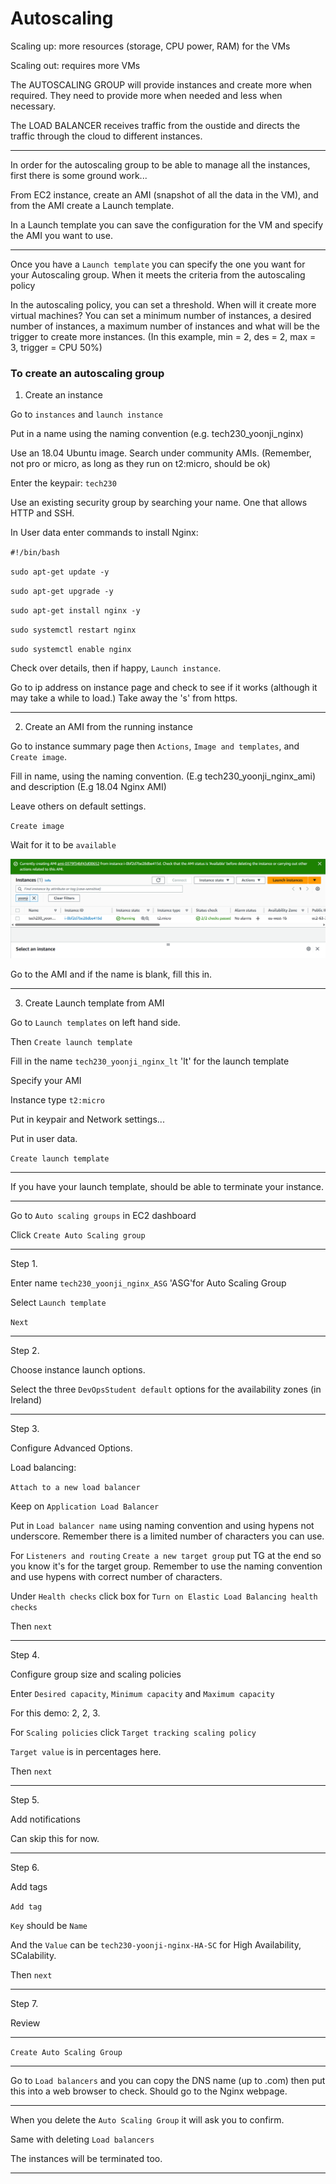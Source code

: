# Autoscaling

Scaling up: more resources (storage, CPU power, RAM) for the VMs

Scaling out: requires more VMs

The AUTOSCALING GROUP will provide instances and create more when required.  They need to provide more when needed and less when necessary.

The LOAD BALANCER receives traffic from the oustide and directs the traffic through the cloud to different instances.

----

In order for the autoscaling group to be able to manage all the instances, first there is some ground work...

From EC2 instance, create an AMI (snapshot of all the data in the VM), and from the AMI create a Launch template.

In a Launch template you can save the configuration for the VM and specify the AMI you want to use.

----

Once you have a `Launch template` you can specify the one you want for your Autoscaling group.  When it meets the criteria from the autoscaling policy

In the autoscaling policy, you can set a threshold.  When will it create more virtual machines? You can set a minimum number of instances, a desired number of instances, a maximum number of instances and what will be the trigger to create more instances.  (In this example, min = 2, des = 2, max = 3, trigger = CPU 50%)



### To create an autoscaling group

1. Create an instance

Go to `instances` and `launch instance`

Put in a name using the naming convention (e.g. tech230_yoonji_nginx)

Use an 18.04 Ubuntu image.  Search under community AMIs. (Remember, not pro or micro, as long as they run on t2:micro, should be ok)

Enter the keypair: `tech230`

Use an existing security group by searching your name.  One that allows HTTP and SSH.

In User data enter commands to install Nginx:

`#!/bin/bash`

`sudo apt-get update -y`

`sudo apt-get upgrade -y`

`sudo apt-get install nginx -y`

`sudo systemctl restart nginx`

`sudo systemctl enable nginx`

Check over details, then if happy, `Launch instance`.

Go to ip address on instance page and check to see if it works (although it may take a while to load.) Take away the 's' from https.

----

2. Create an AMI from the running instance

Go to instance summary page then `Actions`, `Image and templates`, and `Create image`.

Fill in name, using the naming convention. (E.g tech230_yoonji_nginx_ami) and description (E.g 18.04 Nginx AMI)

Leave others on default settings.

`Create image`

Wait for it to be `available`

![alt](available.png)

Go to the AMI and if the name is blank, fill this in.

----

3. Create Launch template from AMI

Go to `Launch templates` on left hand side.

Then `Create launch template`

Fill in the name `tech230_yoonji_nginx_lt` 'lt' for the launch template

Specify your AMI

Instance type `t2:micro`

Put in keypair and Network settings...

Put in user data.

`Create launch template`

----

If you have your launch template, should be able to terminate your instance.

----

Go to `Auto scaling groups` in EC2 dashboard

Click `Create Auto Scaling group`

----

Step 1.

Enter name `tech230_yoonji_nginx_ASG` 'ASG'for Auto Scaling Group

Select `Launch template`

`Next`

----

Step 2.

Choose instance launch options.

Select the three `DevOpsStudent default` options for the availability zones (in Ireland)

----

Step 3.

Configure Advanced Options.

Load balancing:

`Attach to a new load balancer`

Keep on `Application Load Balancer`

Put in `Load balancer name` using naming convention and using hypens not underscore. Remember there is a limited number of characters you can use.

For `Listeners and routing` `Create a new target group` put TG at the end so you know it's for the target group.  Remember to use the naming convention and use hypens with correct number of characters.

Under `Health checks` click box for `Turn on Elastic Load Balancing health checks`

Then `next`

----

Step 4.

Configure group size and scaling policies

Enter `Desired capacity`, `Minimum capacity` and `Maximum capacity`

For this demo: 2, 2, 3.

For `Scaling policies` click `Target tracking scaling policy`

`Target value` is in percentages here.

Then `next`

----

Step 5.

Add notifications

Can skip this for now.

----

Step 6.

Add tags

`Add tag`

`Key` should be `Name`

And the `Value` can be `tech230-yoonji-nginx-HA-SC` for High Availability, SCalability.

Then `next`

----

Step 7.

Review

----

`Create Auto Scaling Group`

----

Go to `Load balancers` and you can copy the DNS name (up to .com) then put this into a web browser to check.  Should go to the Nginx webpage.

----

When you delete the `Auto Scaling Group` it will ask you to confirm.

Same with deleting `Load balancers`

The instances will be terminated too.

----
